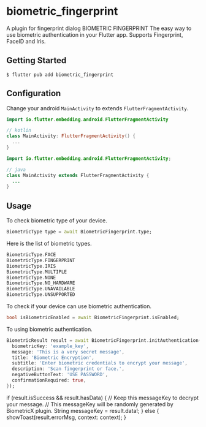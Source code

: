 # biometric_fingerprint

A plugin for fingerprint dialog
BIOMETRIC FINGERPRINT
The easy way to use biometric authentication in your Flutter app.
Supports Fingerprint, FaceID and Iris.

## Getting Started

```
$ flutter pub add biometric_fingerprint
```

## Configuration

Change your android `MainActivity` to extends `FlutterFragmentActivity`.

```kotlin
import io.flutter.embedding.android.FlutterFragmentActivity

// kotlin
class MainActivity: FlutterFragmentActivity() {
  ...
}
```



```java
import io.flutter.embedding.android.FlutterFragmentActivity;

// java
class MainActivity extends FlutterFragmentActivity {
  ...
}
```

## Usage

To check biometric type of your device.

```dart
BiometricType type = await BiometricFingerprint.type;
```

Here is the list of biometric types.

```dart
BiometricType.FACE
BiometricType.FINGERPRINT
BiometricType.IRIS
BiometricType.MULTIPLE
BiometricType.NONE
BiometricType.NO_HARDWARE
BiometricType.UNAVAILABLE
BiometricType.UNSUPPORTED
```

To check if your device can use biometric authentication.

```dart
bool isBiometricEnabled = await BiometricFingerprint.isEnabled;
```

To using biometric authentication.


```dart
BiometricResult result = await BiometricFingerprint.initAuthentication({
  biometricKey: 'example_key',
  message: 'This is a very secret message',
  title: 'Biometric Encryption',
  subtitle: 'Enter biometric credentials to encrypt your message',
  description: 'Scan fingerprint or face.',
  negativeButtonText: 'USE PASSWORD',
  confirmationRequired: true,
});
```

if (result.isSuccess && result.hasData) {
  // Keep this messageKey to decrypt your message.
  // This messageKey will be randomly generated by BiometricX plugin.
  String messageKey = result.data!;
} else {
  showToast(result.errorMsg, context: context);
}
```



